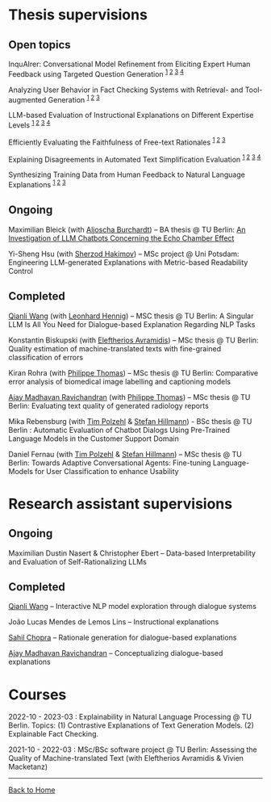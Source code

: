 # Thesis supervisions

## Open topics

InquAIrer: Conversational Model Refinement from Eliciting Expert Human Feedback using Targeted Question Generation <sup>[1](https://arxiv.org/abs/2103.10415) [2](https://arxiv.org/abs/2311.09613) [3](https://arxiv.org/abs/2311.09558) [4](https://aclanthology.org/2023.acl-long.474/)</sup>  

Analyzing User Behavior in Fact Checking Systems with Retrieval- and Tool-augmented Generation <sup>[1](https://arxiv.org/abs/2310.12558) [2](https://doi.org/10.1609/icwsm.v15i1.18072) [3](https://doi.org/10.1609/icwsm.v15i1.18072)</sup>  

LLM-based Evaluation of Instructional Explanations on Different Expertise Levels <sup>[1](https://aclanthology.org/2022.coling-1.27/) [2](http://arxiv.org/abs/2311.10749) [3](https://dl.acm.org/doi/10.1145/3544548.3581369) [4](https://arxiv.org/abs/2312.02065)</sup>  

Efficiently Evaluating the Faithfulness of Free-text Rationales <sup>[1](http://arxiv.org/abs/2311.07466) [2](https://aclanthology.org/2023.findings-emnlp.7/) [3](https://aclanthology.org/2021.blackboxnlp-1.17/) </sup>  

Explaining Disagreements in Automated Text Simplification Evaluation <sup>[1](https://arxiv.org/abs/2310.00752) [2](https://aclanthology.org/2023.emnlp-main.714/) [3](http://arxiv.org/abs/2305.14770) [4](https://aclanthology.org/2023.acl-long.674/)</sup>  

Synthesizing Training Data from Human Feedback to Natural Language Explanations <sup>[1](https://aclanthology.org/2022.findings-acl.75/) [2](https://aclanthology.org/2023.findings-emnlp.791/) [3](https://aclanthology.org/2022.findings-emnlp.269/)</sup>  



## Ongoing
Maximilian Bleick (with [Aljoscha Burchardt](https://www.dfki.de/~aburch/)) – BA thesis @ TU Berlin: [An Investigation of LLM Chatbots Concerning the Echo Chamber Effect](https://tu.berlin/index.php?id=246820)  

Yi-Sheng Hsu (with [Sherzod Hakimov](https://sherzod-hakimov.github.io/)) – MSc project @ Uni Potsdam: Engineering LLM-generated Explanations with Metric-based Readability Control  


## Completed
[Qianli Wang](https://github.com/qiaw99) (with [Leonhard Hennig](https://dfki-nlp.github.io/authors/leonhard-hennig/)) – MSC thesis @ TU Berlin: A Singular LLM Is All You Need for Dialogue-based Explanation Regarding NLP Tasks  

Konstantin Biskupski (with [Eleftherios Avramidis](https://github.com/lefterav)) – MSc thesis @ TU Berlin: Quality estimation of machine-translated texts with fine-grained classification of errors  

Kiran Rohra (with [Philippe Thomas](https://github.com/erechtheus)) – MSc thesis @ TU Berlin: Comparative error analysis of biomedical image labelling and captioning models  

[Ajay Madhavan Ravichandran](https://github.com/aj280192) (with [Philippe Thomas](https://github.com/erechtheus)) – MSc thesis @ TU Berlin: Evaluating text quality of generated radiology reports  

Mika Rebensburg (with [Tim Polzehl](https://www.tu.berlin/en/qu/ueber-uns/team-personen/gast-wissenschaftler-partner/dr-tim-polzehl) & [Stefan Hillmann](https://www.tu.berlin/index.php?id=29495)) - BSc thesis @ TU Berlin : Automatic Evaluation of Chatbot Dialogs Using Pre-Trained Language Models in the Customer Support Domain  

Daniel Fernau (with [Tim Polzehl](https://www.tu.berlin/en/qu/ueber-uns/team-personen/gast-wissenschaftler-partner/dr-tim-polzehl) & [Stefan Hillmann](https://www.tu.berlin/index.php?id=29495)) – MSc thesis @ TU Berlin: Towards Adaptive Conversational Agents: Fine-tuning Language-Models for User Classification to enhance Usability  


# Research assistant supervisions

## Ongoing

Maximilian Dustin Nasert & Christopher Ebert – Data-based Interpretability and Evaluation of Self-Rationalizing LLMs  

## Completed
[Qianli Wang](https://github.com/qiaw99) – Interactive NLP model exploration through dialogue systems  

João Lucas Mendes de Lemos Lins – Instructional explanations  

[Sahil Chopra](https://schopra6.github.io/) – Rationale generation for dialogue-based explanations  

[Ajay Madhavan Ravichandran](https://github.com/aj280192) – Conceptualizing dialogue-based explanations  



# Courses
2022-10 - 2023-03 : Explainability in Natural Language Processing @ TU Berlin. Topics: (1) Contrastive Explanations of Text Generation Models. (2) Explainable Fact Checking.  

2021-10 - 2022-03 : MSc/BSc software project @ TU Berlin: Assessing the Quality of Machine-translated Text (with Eleftherios Avramidis & Vivien Macketanz)  

---

<a href="{{ site.url }}/index">Back to Home</a>
